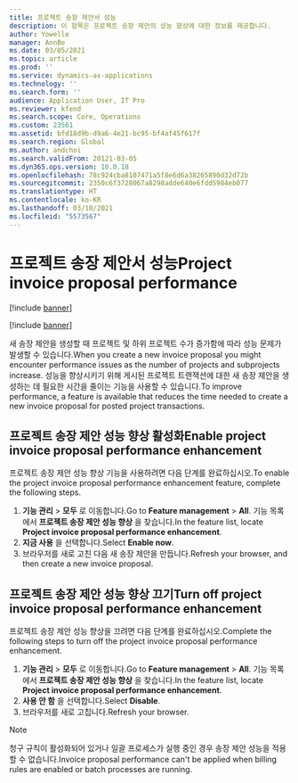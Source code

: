 ```yaml
---
title: 프로젝트 송장 제안서 성능
description: 이 항목은 프로젝트 송장 제안의 성능 향상에 대한 정보를 제공합니다.
author: Yowelle
manager: AnnBe
ms.date: 03/05/2021
ms.topic: article
ms.prod: ''
ms.service: dynamics-ax-applications
ms.technology: ''
ms.search.form: ''
audience: Application User, IT Pro
ms.reviewer: kfend
ms.search.scope: Core, Operations
ms.custom: 23561
ms.assetid: bfd18d9b-d9a6-4e21-bc95-bf4af45f617f
ms.search.region: Global
ms.author: andchoi
ms.search.validFrom: 20121-03-05
ms.dyn365.ops.version: 10.0.18
ms.openlocfilehash: 78c924cba8107471a5f8e6d6a38265890d32d72b
ms.sourcegitcommit: 2350c6f3728067a8298adde640e6fdd5984eb077
ms.translationtype: HT
ms.contentlocale: ko-KR
ms.lasthandoff: 03/10/2021
ms.locfileid: "5573567"
---
```

# <a name="project-invoice-proposal-performance"></a><span data-ttu-id="82f7a-103">프로젝트 송장 제안서 성능</span><span class="sxs-lookup"><span data-stu-id="82f7a-103">Project invoice proposal performance</span></span>

[!include [banner](../includes/banner.md)]

[!include [banner](../includes/preview-banner.md)]

<span data-ttu-id="82f7a-104">새 송장 제안을 생성할 때 프로젝트 및 하위 프로젝트 수가 증가함에 따라 성능 문제가 발생할 수 있습니다.</span><span class="sxs-lookup"><span data-stu-id="82f7a-104">When you create a new invoice proposal you might encounter performance issues as the number of projects and subprojects increase.</span></span> <span data-ttu-id="82f7a-105">성능을 향상시키기 위해 게시된 프로젝트 트랜잭션에 대한 새 송장 제안을 생성하는 데 필요한 시간을 줄이는 기능을 사용할 수 있습니다.</span><span class="sxs-lookup"><span data-stu-id="82f7a-105">To improve performance, a feature is available that reduces the time needed to create a new invoice proposal for posted project transactions.</span></span>

## <a name="enable-project-invoice-proposal-performance-enhancement"></a><span data-ttu-id="82f7a-106">프로젝트 송장 제안 성능 향상 활성화</span><span class="sxs-lookup"><span data-stu-id="82f7a-106">Enable project invoice proposal performance enhancement</span></span>
<span data-ttu-id="82f7a-107">프로젝트 송장 제안 성능 향상 기능을 사용하려면 다음 단계를 완료하십시오.</span><span class="sxs-lookup"><span data-stu-id="82f7a-107">To enable the project invoice proposal performance enhancement feature, complete the following steps.</span></span>

1.  <span data-ttu-id="82f7a-108">**기능 관리** > **모두** 로 이동합니다.</span><span class="sxs-lookup"><span data-stu-id="82f7a-108">Go to **Feature management** > **All**.</span></span> <span data-ttu-id="82f7a-109">기능 목록에서 **프로젝트 송장 제안 성능 향상** 을 찾습니다.</span><span class="sxs-lookup"><span data-stu-id="82f7a-109">In the feature list, locate **Project invoice proposal performance enhancement**.</span></span>
2.  <span data-ttu-id="82f7a-110">**지금 사용** 을 선택합니다.</span><span class="sxs-lookup"><span data-stu-id="82f7a-110">Select **Enable now**.</span></span>
3.  <span data-ttu-id="82f7a-111">브라우저를 새로 고친 다음 새 송장 제안을 만듭니다.</span><span class="sxs-lookup"><span data-stu-id="82f7a-111">Refresh your browser, and then create a new invoice proposal.</span></span>

## <a name="turn-off-project-invoice-proposal-performance-enhancement"></a><span data-ttu-id="82f7a-112">프로젝트 송장 제안 성능 향상 끄기</span><span class="sxs-lookup"><span data-stu-id="82f7a-112">Turn off project invoice proposal performance enhancement</span></span>
<span data-ttu-id="82f7a-113">프로젝트 송장 제안 성능 향상을 끄려면 다음 단계를 완료하십시오.</span><span class="sxs-lookup"><span data-stu-id="82f7a-113">Complete the following steps to turn off the project invoice proposal performance enhancement.</span></span>

1.  <span data-ttu-id="82f7a-114">**기능 관리** > **모두** 로 이동합니다.</span><span class="sxs-lookup"><span data-stu-id="82f7a-114">Go to **Feature management** > **All**.</span></span> <span data-ttu-id="82f7a-115">기능 목록에서 **프로젝트 송장 제안 성능 향상** 을 찾습니다.</span><span class="sxs-lookup"><span data-stu-id="82f7a-115">In the feature list, locate **Project invoice proposal performance enhancement**.</span></span>
2.  <span data-ttu-id="82f7a-116">**사용 안 함** 을 선택합니다.</span><span class="sxs-lookup"><span data-stu-id="82f7a-116">Select **Disable**.</span></span>
3.  <span data-ttu-id="82f7a-117">브라우저를 새로 고칩니다.</span><span class="sxs-lookup"><span data-stu-id="82f7a-117">Refresh your browser.</span></span>

> [!NOTE]
> <span data-ttu-id="82f7a-118">청구 규칙이 활성화되어 있거나 일괄 프로세스가 실행 중인 경우 송장 제안 성능을 적용할 수 없습니다.</span><span class="sxs-lookup"><span data-stu-id="82f7a-118">Invoice proposal performance can't be applied when billing rules are enabled or batch processes are running.</span></span>
